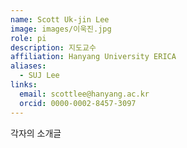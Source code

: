 ```yaml
---
name: Scott Uk-jin Lee
image: images/이욱진.jpg
role: pi
description: 지도교수
affiliation: Hanyang University ERICA
aliases:
  - SUJ Lee
links:
  email: scottlee@hanyang.ac.kr
  orcid: 0000-0002-8457-3097
---
```


각자의 소개글
